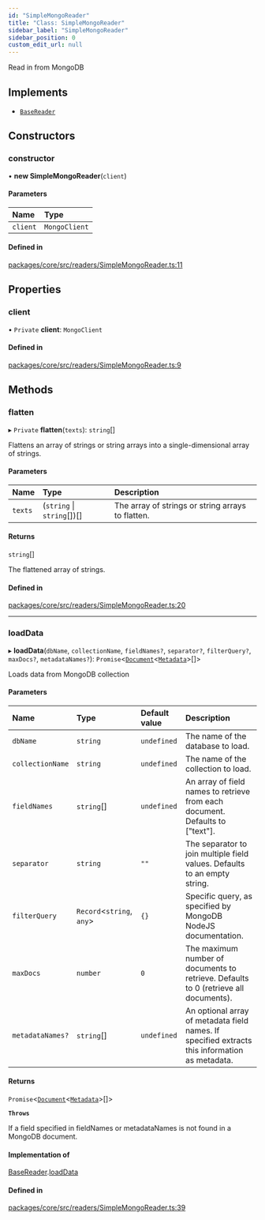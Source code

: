 ```yaml
---
id: "SimpleMongoReader"
title: "Class: SimpleMongoReader"
sidebar_label: "SimpleMongoReader"
sidebar_position: 0
custom_edit_url: null
---
```


Read in from MongoDB

## Implements

- [`BaseReader`](../interfaces/BaseReader.md)

## Constructors

### constructor

• **new SimpleMongoReader**(`client`)

#### Parameters

| Name     | Type          |
| :------- | :------------ |
| `client` | `MongoClient` |

#### Defined in

[packages/core/src/readers/SimpleMongoReader.ts:11](https://github.com/run-llama/LlamaIndexTS/blob/f0be933/packages/core/src/readers/SimpleMongoReader.ts#L11)

## Properties

### client

• `Private` **client**: `MongoClient`

#### Defined in

[packages/core/src/readers/SimpleMongoReader.ts:9](https://github.com/run-llama/LlamaIndexTS/blob/f0be933/packages/core/src/readers/SimpleMongoReader.ts#L9)

## Methods

### flatten

▸ `Private` **flatten**(`texts`): `string`[]

Flattens an array of strings or string arrays into a single-dimensional array of strings.

#### Parameters

| Name    | Type                       | Description                                       |
| :------ | :------------------------- | :------------------------------------------------ |
| `texts` | (`string` \| `string`[])[] | The array of strings or string arrays to flatten. |

#### Returns

`string`[]

The flattened array of strings.

#### Defined in

[packages/core/src/readers/SimpleMongoReader.ts:20](https://github.com/run-llama/LlamaIndexTS/blob/f0be933/packages/core/src/readers/SimpleMongoReader.ts#L20)

---

### loadData

▸ **loadData**(`dbName`, `collectionName`, `fieldNames?`, `separator?`, `filterQuery?`, `maxDocs?`, `metadataNames?`): `Promise`<[`Document`](Document.md)<[`Metadata`](../#metadata)\>[]\>

Loads data from MongoDB collection

#### Parameters

| Name             | Type                       | Default value | Description                                                                                    |
| :--------------- | :------------------------- | :------------ | :--------------------------------------------------------------------------------------------- |
| `dbName`         | `string`                   | `undefined`   | The name of the database to load.                                                              |
| `collectionName` | `string`                   | `undefined`   | The name of the collection to load.                                                            |
| `fieldNames`     | `string`[]                 | `undefined`   | An array of field names to retrieve from each document. Defaults to ["text"].                  |
| `separator`      | `string`                   | `""`          | The separator to join multiple field values. Defaults to an empty string.                      |
| `filterQuery`    | `Record`<`string`, `any`\> | `{}`          | Specific query, as specified by MongoDB NodeJS documentation.                                  |
| `maxDocs`        | `number`                   | `0`           | The maximum number of documents to retrieve. Defaults to 0 (retrieve all documents).           |
| `metadataNames?` | `string`[]                 | `undefined`   | An optional array of metadata field names. If specified extracts this information as metadata. |

#### Returns

`Promise`<[`Document`](Document.md)<[`Metadata`](../#metadata)\>[]\>

**`Throws`**

If a field specified in fieldNames or metadataNames is not found in a MongoDB document.

#### Implementation of

[BaseReader](../interfaces/BaseReader.md).[loadData](../interfaces/BaseReader.md#loaddata)

#### Defined in

[packages/core/src/readers/SimpleMongoReader.ts:39](https://github.com/run-llama/LlamaIndexTS/blob/f0be933/packages/core/src/readers/SimpleMongoReader.ts#L39)
